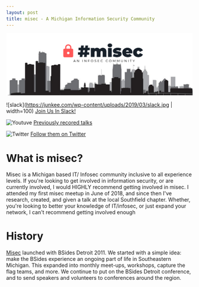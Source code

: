 ```yaml
---
layout: post
title: misec - A Michigan Information Security Community
---
```

![](https://github.com/AnthonyTippy/Images/blob/master/An%20Infosec%20Community.png?raw=true)

![slack](https://junkee.com/wp-content/uploads/2019/03/slack.jpg | width=100) [Join Us In Slack!](http://misec.herokuapp.com/)

![Youtuve](https://banner2.kisspng.com/20180514/txe/kisspng-youtube-logo-5afa04958ecbc5.7692802515263346135849.jpg) [Previously recored talks](https://www.youtube.com/user/MiSecGroup)

![Twitter](https://static01.nyt.com/images/2014/08/10/magazine/10wmt/10wmt-articleLarge-v4.jpg?quality=75&auto=webp&disable=upscale) [Follow them on Twitter](https://twitter.com/MiSec)

# What is misec?

Misec is a Michigan based IT/ Infosec community inclusive to all experience levels.  If you're looking to get involved in information security, or are currently involved, I would HIGHLY recommend getting involved in misec.  I attended my first misec meetup in June of 2018, and since then I've research, created, and given a talk at the local Southfield chapter.  Whether, you're looking to better your knowledge of IT/infosec, or just expand your network, I can't recommend getting involved enough

# History
[Misec](https://www.misec.us/) launched with BSides Detroit 2011. We started with a simple idea: make the BSides experience an ongoing part of life in Southeastern Michigan. This expanded into monthly meet-ups, workshops, capture the flag teams, and more. We continue to put on the BSides Detroit conference, and to send speakers and volunteers to conferences around the region.


